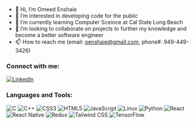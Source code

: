 - 👋 Hi, I’m Omeed Enshaie
- 👀 I’m interested in developing code for the public
- 🌱 I’m currently learning Computer Sceince at Cal State Long Beach
- 💞️ I’m looking to collaborate on projects to further my knowledge and become a better software engineer
- 📫 How to reach me (email: oenshaie@gmail.com, phone#: 949-449-3426)

<!---
OmeedEn/OmeedEn is a ✨ special ✨ repository because its `README.md` (this file) appears on your GitHub profile.
You can click the Preview link to take a look at your changes.
--->

### Connect with me:
[![LinkedIn](https://img.shields.io/badge/LinkedIn-Connect-blue)](https://www.linkedin.com/in/omeed-enshaie-833464235/)

### Languages and Tools:
![C](https://img.shields.io/badge/-C-A8B9CC?style=flat-square&logo=c&logoColor=white)
![C++](https://img.shields.io/badge/-C++-A8B9CC?style=flat-square&logo=c&logoColor=white)
![CSS3](https://img.shields.io/badge/-CSS3-1572B6?style=flat-square&logo=css3)
![HTML5](https://img.shields.io/badge/-HTML5-E34F26?style=flat-square&logo=html5&logoColor=white)
![JavaScript](https://img.shields.io/badge/-JavaScript-F7DF1E?style=flat-square&logo=javascript&logoColor=black)
![Linux](https://img.shields.io/badge/-Linux-FCC624?style=flat-square&logo=linux&logoColor=black)
![Python](https://img.shields.io/badge/-Python-3776AB?style=flat-square&logo=python&logoColor=white)
![React](https://img.shields.io/badge/-React-61DAFB?style=flat-square&logo=react&logoColor=black)
![React Native](https://img.shields.io/badge/-React_Native-61DAFB?style=flat-square&logo=react&logoColor=black)
![Redux](https://img.shields.io/badge/-Redux-764ABC?style=flat-square&logo=redux&logoColor=white)
![Tailwind CSS](https://img.shields.io/badge/-Tailwind_CSS-38B2AC?style=flat-square&logo=tailwind-css&logoColor=white)
![TensorFlow](https://img.shields.io/badge/-TensorFlow-FF6F00?style=flat-square&logo=tensorflow&logoColor=white)
